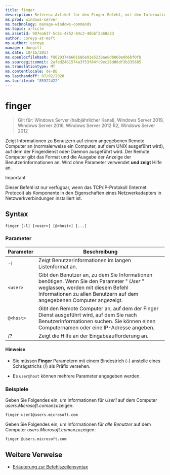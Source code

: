 ```yaml
---
title: finger
description: Referenz Artikel für den Finger Befehl, mit dem Informationen zu Benutzern auf einem angegebenen Remote Computer angezeigt werden, auf dem der Fingerdienst oder der Daemon ausgeführt wird.
ms.prod: windows-server
ms.technology: manage-windows-commands
ms.topic: article
ms.assetid: 907ea637-5c6c-4752-84c2-46bbf2a68a33
author: coreyp-at-msft
ms.author: coreyp
manager: dongill
ms.date: 10/16/2017
ms.openlocfilehash: fd629374b601686e91e5238ae8db060e0b6bf0f8
ms.sourcegitcommit: 2afed2461574a3f53f84fc9ec28d86df3b335685
ms.translationtype: MT
ms.contentlocale: de-DE
ms.lasthandoff: 07/02/2020
ms.locfileid: "85922422"
---
```

# <a name="finger"></a>finger

> Gilt für: Windows Server (halbjährlicher Kanal), Windows Server 2019, Windows Server 2016, Windows Server 2012 R2, Windows Server 2012

Zeigt Informationen zu Benutzern auf einem angegebenen Remote Computer an (normalerweise ein Computer, auf dem UNIX ausgeführt wird), auf dem der Fingerdienst oder-Daemon ausgeführt wird. Der Remote Computer gibt das Format und die Ausgabe der Anzeige der Benutzerinformationen an. Wird ohne Parameter verwendet **und zeigt** Hilfe an.

> [!IMPORTANT]
> Dieser Befehl ist nur verfügbar, wenn das TCP/IP-Protokoll (Internet Protocol) als Komponente in den Eigenschaften eines Netzwerkadapters in Netzwerkverbindungen installiert ist.

## <a name="syntax"></a>Syntax

```
finger [-l] [<user>] [@<host>] [...]
```

### <a name="parameters"></a>Parameter

| Parameter | Beschreibung |
| --------- | ----------- |
| -l | Zeigt Benutzerinformationen im langen Listenformat an. |
| `<user>` | Gibt den Benutzer an, zu dem Sie Informationen benötigen. Wenn Sie den Parameter " *User* " weglassen, werden mit diesem Befehl Informationen zu allen Benutzern auf dem angegebenen Computer angezeigt. |
| `@<host>` | Gibt den Remote Computer an, auf dem der Finger Dienst ausgeführt wird, auf dem Sie nach Benutzerinformationen suchen. Sie können einen Computernamen oder eine IP-Adresse angeben. |
| /? | Zeigt die Hilfe an der Eingabeaufforderung an. |

#### <a name="remarks"></a>Hinweise

- Sie müssen **Finger** Parametern mit einem Bindestrich (-) anstelle eines Schrägstrichs (/) als Präfix versehen.

- Es `user@host` können mehrere Parameter angegeben werden.

### <a name="examples"></a>Beispiele

Geben Sie Folgendes ein, um Informationen für *User1* auf dem Computer *users.Microsoft.com*anzuzeigen:

```
finger user1@users.microsoft.com
```

Geben Sie Folgendes ein, um Informationen für *alle Benutzer* auf dem Computer *users.Microsoft.com*anzuzeigen:

```
finger @users.microsoft.com
```

## <a name="additional-references"></a>Weitere Verweise

- [Erläuterung zur Befehlszeilensyntax](command-line-syntax-key.md)
